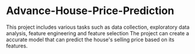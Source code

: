 # Advance-House-Price-Prediction

This project includes various tasks such as data collection, exploratory data
analysis, feature engineering and feature selection The project can create a
accurate model that can predict the house's selling price based on its features.

